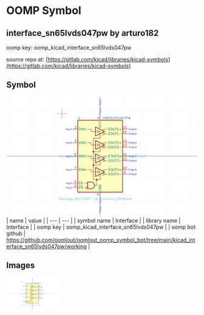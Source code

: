 # OOMP Symbol  
## interface_sn65lvds047pw  by arturo182  
  
oomp key: oomp_kicad_interface_sn65lvds047pw  
  
source repo at: [https://gitlab.com/kicad/libraries/kicad-symbols](https://gitlab.com/kicad/libraries/kicad-symbols)  
## Symbol  
  
[![working.png](working_600.png)](working.png)  
| name | value | 
| --- | --- | 
| symbol name | Interface | 
| library name | Interface | 
| oomp key | oomp_kicad_interface_sn65lvds047pw | 
| oomp bot github | https://github.com/oomlout/oomlout_oomp_symbol_bot/tree/main/kicad_interface_sn65lvds047pw/working | 
## Images  
  
[![working.png](working_140.png)](working.png)  
